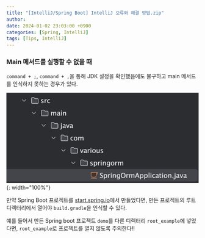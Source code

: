 ```yaml
---
title: "[IntelliJ/Spring Boot] IntelliJ 오류와 해결 방법.zip"
author: 
date: 2024-01-02 23:03:00 +0900
categories: [Spring, IntelliJ]
tags: [Tips, IntelliJ]
---
```


### **Main 메서드를 실행할 수 없을 때**

`command + ;`, `command + ,`을 통해 JDK 설정을 확인했음에도 불구하고 main 메서드를 인식하지 못하는 경우가 있다.

![Untitled](/assets/img/240422-1.png){: width="100%"}

만약 Spring Boot 프로젝트를 [start.spring.io](https://start.spring.io/)에서 만들었다면, 만든 프로젝트의 루트 디렉터리에서 열어야 `build.gradle`을 인식할 수 있다. 

예를 들어서 만든 Spring boot 프로젝트 `demo`를 다른 디렉터리 `root_example`에 넣었다면, `root_example`로 프로젝트를 열지 않도록 주의한다!!

<script src="https://utteranc.es/client.js"
        repo="RumosZin/rumoszin.github.io"
        issue-term="pathname"
        theme="github-light"
        crossorigin="anonymous"
        async>
</script>